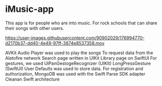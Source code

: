 # iMusic-app

This app is for people who are into music. For rock schools that can share their songs with other users.

https://user-images.githubusercontent.com/90902029/176994770-d2170b37-dd40-4e48-97ff-3874e8537358.mov

AVKit Audio Player was used to play the songs
To request data from the Alatofire network
Search page written in UIKit
Library page on SwiftUI
For gestures, we used UIPanGestogeRecognizer (UIKIt) LongPressGesture (SwiftUI)
User Defaults was used to store data.
For registration and authorization, MongoDB was used with the Swift Parse SDK adapter
Cleanan Swift architecture
